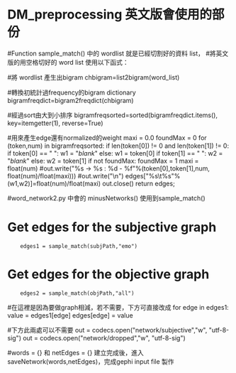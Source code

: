 # DM_preprocessing 英文版會使用的部份

#Function sample_match() 中的 wordlist 就是已經切割好的資料 list，
#將英文版的用空格切好的 word list 使用以下函式：
 
#將 wordlist 產生出bigram
chbigram=list2bigram(word_list)

#轉換初統計過frequency的bigram dictionary
bigramfreqdict=bigram2freqdict(chbigram)

#經過sort由大到小排序
bigramfreqsorted=sorted(bigramfreqdict.items(), key=itemgetter(1), reverse=True)

#用來產生edge還有normalized的weight
maxi = 0.0
	foundMax = 0
	for (token,num) in bigramfreqsorted:
		if len(token[0]) != 0 and len(token[1]) != 0:
			if token[0] == " ":
				w1 = "_blank_"
			else:
				w1 = token[0]
			if token[1] == " ":
				w2 = "_blank_"
			else:
				w2 = token[1]
			if not foundMax:
				foundMax = 1
				maxi = float(num)
			#out.write("%s -> %s : %d - %f"%(token[0],token[1],num, float(num)/float(maxi)))
			#out.write("\n")
			edges["%s\t%s"%(w1,w2)]=float(num)/float(maxi)
	out.close()
	return edges; 

#word_network2.py 中會的 minusNetworks() 使用到sample_match()

# Get edges for the subjective graph
    	edges1 = sample_match(subjPath,"emo")

# Get edges for the objective graph
        edges2 = sample_match(objPath,"all")

#在這裡是因為要做graph相減，若不需要，下方可直接改成
	for edge in edges1:
		value = edges1[edge]
		edges[edge] = value

#下方此兩處可以不需要
	out = codecs.open("network/subjective","w", "utf-8-sig")
	out = codecs.open("network/dropped","w", "utf-8-sig")

#words = {} 和 netEdges = {} 建立完成後，進入 saveNetwork(words,netEdges)，完成gephi input file 製作

